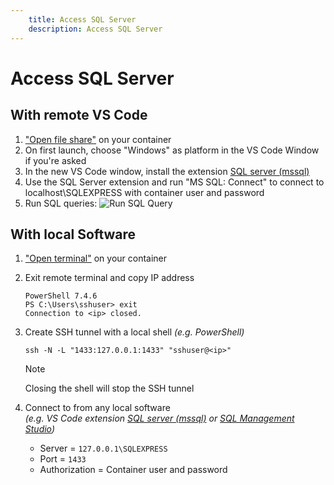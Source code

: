 ```yaml
---
    title: Access SQL Server
    description: Access SQL Server
---
```


# Access SQL Server

## With remote VS Code

1. ["Open file share"](../vsc-extension/open-container.md) on your container
1. On first launch, choose "Windows" as platform in the VS Code Window if you're asked
1. In the new VS Code window, install the extension [SQL server (mssql)](https://marketplace.visualstudio.com/items?itemName=ms-mssql.mssql)
1. Use the SQL Server extension and run "MS SQL: Connect" to connect to localhost\SQLEXPRESS with container user and password
1. Run SQL queries:
![Run SQL Query](../media/scenarios/sql-query.png)

## With local Software

1. ["Open terminal"](../vsc-extension/open-container.md) on your container
1. Exit remote terminal and copy IP address
   ```pwsh
   PowerShell 7.4.6
   PS C:\Users\sshuser> exit
   Connection to <ip> closed.
   ```
1. Create SSH tunnel with a local shell *(e.g. PowerShell)*

   ```pwsh
   ssh -N -L "1433:127.0.0.1:1433" "sshuser@<ip>"
   ```

   > [!NOTE]
   > Closing the shell will stop the SSH tunnel

1. Connect to from any local software\
   *(e.g. VS Code extension [SQL server (mssql)](https://marketplace.visualstudio.com/items?itemName=ms-mssql.mssql) or [SQL Management Studio](https://learn.microsoft.com/de-de/ssms/sql-server-management-studio-ssms))*
   - Server = `127.0.0.1\SQLEXPRESS` 
   - Port = `1433`
   - Authorization = Container user and password
